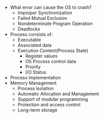 - What error can cause the OS to crash?
	- Improper Synchronization
	- Failed Mutual Exclusion
	- Nondeterminate Program Operation
	- Deadlocks
- Process consists of:
	- Executable
	- Associated data
	- Execution Context(Process State)
		- Register values
		- OS Process control data
		- Priority
		- I/O Status
- Process implementation
- Memory Management
	- Process Isolation
	- Automatic Allocation and Management
	- Support of modular programming
	- Protection and access control
	- Long-term storage